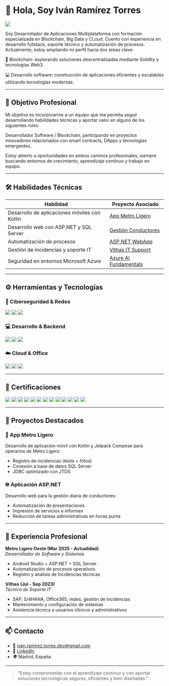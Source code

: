 # 👋 Hola, Soy Iván Ramírez Torres

<a href="https://www.linkedin.com/in/iv%C3%A1n-ramirez-torres-5a6144240/"><img src="https://img.shields.io/badge/-LinkedIn-0072b1?&style=for-the-badge&logo=linkedin&logoColor=white" /></a>

Soy Desarrollador de Aplicaciones Multiplataforma con formación especializada en Blockchain, Big Data y CLoud. Cuento con experiencia en desarrollo fullstack, soporte técnico y automatización de procesos. Actualmente, estoy ampliando mi perfil hacia dos áreas clave:

🔗 Blockchain: explorando soluciones descentralizadas mediante Solidity y tecnologías Web3.

💻 Desarrollo software: construcción de aplicaciones eficientes y escalables utilizando tecnologías modernas.



---

## 🎯 Objetivo Profesional

Mi objetivo es incorporarme a un equipo que me permita seguir desarrollando habilidades técnicas y aportar valor en alguno de los siguientes roles:

Desarrollador Software / Blockchain, participando en proyectos innovadores relacionados con smart contracts, DApps y tecnologías emergentes.

Estoy abierto a oportunidades en ambos caminos profesionales, siempre buscando entornos de crecimiento, aprendizaje continuo y trabajo en equipo.



---

## 🛠️ Habilidades Técnicas

| Habilidad                                         | Proyecto Asociado         |
|--------------------------------------------------|---------------------------|
| Desarrollo de aplicaciones móviles con Kotlin    | [App Metro Ligero](#proyectos) |
| Desarrollo web con ASP.NET y SQL Server          | [Gestión Conductores](#proyectos) |
| Automatización de procesos                       | [ASP.NET WebApp](#proyectos) |
| Gestión de incidencias y soporte IT              | [Vithas IT Support](#experiencia) |
| Seguridad en entornos Microsoft Azure            | [Azure AI Fundamentals](#certificaciones) |

---

## ⚙️ Herramientas y Tecnologías

### 🔐 Ciberseguridad & Redes
<div>
  <img src="https://img.shields.io/badge/-Microsoft_Sentinel-0078D4?&style=for-the-badge&logo=Microsoft&logoColor=white" />
  <img src="https://img.shields.io/badge/-Wireshark-1679A7?&style=for-the-badge&logo=Wireshark&logoColor=white" />
  <img src="https://img.shields.io/badge/-Zeek-777BB4?&style=for-the-badge&logo=Zeek&logoColor=white" />
</div>

### 💻 Desarrollo & Backend
<div>
  <img src="https://img.shields.io/badge/-Kotlin-7F52FF?&style=for-the-badge&logo=kotlin&logoColor=white" />
  <img src="https://img.shields.io/badge/-ASP.NET-5C2D91?&style=for-the-badge&logo=.net&logoColor=white" />
  <img src="https://img.shields.io/badge/-SQL_Server-CC2927?&style=for-the-badge&logo=microsoft-sql-server&logoColor=white" />
</div>

### ☁️ Cloud & Office
<div>
  <img src="https://img.shields.io/badge/-Azure-0078D4?&style=for-the-badge&logo=microsoft-azure&logoColor=white" />
  <img src="https://img.shields.io/badge/-Office365-D83B01?&style=for-the-badge&logo=microsoft-office&logoColor=white" />
  <img src="https://img.shields.io/badge/-SAP-0FAAFF?&style=for-the-badge&logo=sap&logoColor=white" />
</div>

---

## 📜 Certificaciones

<div>
  <img src="https://img.shields.io/badge/-Unity_Certified_Programmer-222C37?&style=for-the-badge&logo=unity&logoColor=white" />
  <img src="https://img.shields.io/badge/-AWS_Cloud_Architecting-232F3E?&style=for-the-badge&logo=amazon-aws&logoColor=white" />
  <img src="https://img.shields.io/badge/-Azure_AI_Fundamentals-0078D4?&style=for-the-badge&logo=microsoft-azure&logoColor=white" />
  <img src="https://img.shields.io/badge/-Blockchain_Basics-12100E?&style=for-the-badge&logo=ethereum&logoColor=white" />
  <img src="https://img.shields.io/badge/-Cisco_CCNA-1D63ED?&style=for-the-badge&logo=cisco&logoColor=white" />
  <img src="https://img.shields.io/badge/-Cisco_CyberOps_Associate-1D63ED?&style=for-the-badge&logo=cisco&logoColor=white" />
  <img src="https://img.shields.io/badge/-Cisco_Linux_Essentials-1D63ED?&style=for-the-badge&logo=linux&logoColor=white" />
  <img src="https://img.shields.io/badge/-Oracle_SQL_Programming-F80000?&style=for-the-badge&logo=oracle&logoColor=white" />
  <img src="https://img.shields.io/badge/-Oracle_Java_Fundamentals-F80000?&style=for-the-badge&logo=java&logoColor=white" />
  <img src="https://img.shields.io/badge/-Microsoft_Access_2016-00A4EF?&style=for-the-badge&logo=microsoft-access&logoColor=white" />
  <img src="https://img.shields.io/badge/-Excel_2019-217346?&style=for-the-badge&logo=microsoft-excel&logoColor=white" />
  <img src="https://img.shields.io/badge/-PowerPoint_2019-B7472A?&style=for-the-badge&logo=microsoft-powerpoint&logoColor=white" />
  <img src="https://img.shields.io/badge/-Word_2019-2B579A?&style=for-the-badge&logo=microsoft-word&logoColor=white" />
</div>


---

## 🚀 Proyectos Destacados

### 📱 App Metro Ligero
Desarrollo de aplicación móvil con Kotlin y Jetpack Compose para operarios de Metro Ligero:
- Registro de incidencias (texto + fotos)
- Conexión a base de datos SQL Server
- JDBC optimizado con JTDS

### 🌐 Aplicación ASP.NET
Desarrollo web para la gestión diaria de conductores:
- Automatización de presentaciones
- Impresión de servicios e informes
- Reducción de tareas administrativas en horas punta

---

## 💼 Experiencia Profesional

**Metro Ligero Oeste (Mar 2025 - Actualidad)**  
*Desarrollador de Software y Sistemas*  
- Android Studio + ASP.NET + SQL Server  
- Automatización de procesos operativos  
- Registro y análisis de incidencias técnicas

**Vithas (Jul - Sep 2023)**  
*Técnico de Soporte IT*  
- SAP, S/4HANA, Office365, redes, gestión de incidencias  
- Mantenimiento y configuración de sistemas  
- Asistencia técnica a usuarios clínicos y administrativos

---

## 📫 Contacto

- 📧 ivan.ramirez.torres.dev@gmail.com  
- 💼 [LinkedIn](https://www.linkedin.com/in/iv%C3%A1n-ramirez-torres-5a6144240/)  
- 🌍 Madrid, España  

---

> “Estoy comprometido con el aprendizaje continuo y con aportar soluciones tecnológicas seguras, eficientes y bien diseñadas.”


